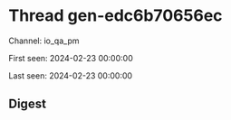 # Thread gen-edc6b70656ec
Channel: io_qa_pm

First seen: 2024-02-23 00:00:00

Last seen: 2024-02-23 00:00:00

## Digest


